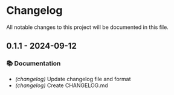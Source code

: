 # Changelog

All notable changes to this project will be documented in this file.

## 0.1.1 - 2024-09-12

### 📚 Documentation

- *(changelog)* Update changelog file and format
- *(changelog)* Create CHANGELOG.md


<!-- generated by git-cliff -->
